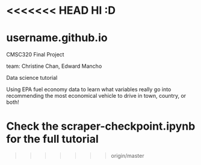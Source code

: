 <<<<<<< HEAD
HI :D
=======
# username.github.io
CMSC320 Final Project

team: Christine Chan, Edward Mancho



Data science tutorial

Using EPA fuel economy data to learn what variables really go into recommending the most economical vehicle to drive in town, country, or both!


<h1> Check the scraper-checkpoint.ipynb for the full tutorial </h1>





>>>>>>> origin/master
